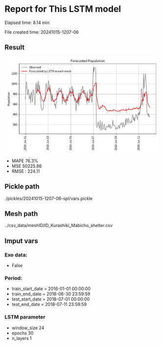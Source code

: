 
# Report for This LSTM model 
Elapsed time: 8.14 min

File created time: 20241015-1207-06

## Result 
<img src="20241015-1207-06.png" width='600'/>

- MAPE	76.3%
- MSE 	50225.86
- RMSE : 224.11

## Pickle path
./pickles/20241015-1207-06-spl/vars.pickle

## Mesh path
../csv_data/meshID/ID_Kurashiki_Mabicho_shelter.csv

## Imput vars

### Exo data:
- False

### Period:
- train_start_date    = 2016-01-01 00:00:00
- train_end_date      = 2018-06-30 23:59:59
- test_start_date     = 2018-07-01 00:00:00  
- test_end_date       = 2018-07-11 23:59:59

### LSTM parameter
- window_size	24
- epochs	30
- n_layers	1

